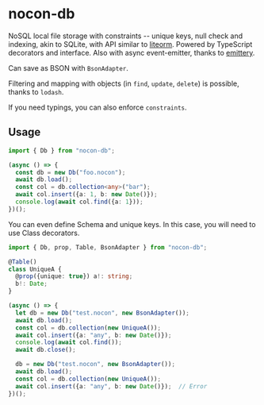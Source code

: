 # nocon-db

NoSQL local file storage with constraints -- unique keys, null check and indexing, akin to SQLite, with API similar to [liteorm](https://github.com/patarapolw/liteorm). Powered by TypeScript decorators and interface. Also with async event-emitter, thanks to [emittery](https://www.npmjs.com/package/emittery).

Can save as BSON with `BsonAdapter`.

Filtering and mapping with objects (in `find`, `update`, `delete`) is possible, thanks to `lodash`.

If you need typings, you can also enforce `constraints`.

## Usage

```typescript
import { Db } from "nocon-db";

(async () => {
  const db = new Db("foo.nocon");
  await db.load();
  const col = db.collection<any>("bar");
  await col.insert({a: 1, b: new Date()});
  console.log(await col.find({a: 1}));
})();
```

You can even define Schema and unique keys. In this case, you will need to use Class decorators.

```typescript
import { Db, prop, Table, BsonAdapter } from "nocon-db";

@Table()
class UniqueA {
  @prop({unique: true}) a!: string;
  b!: Date;
}

(async () => {
  let db = new Db("test.nocon", new BsonAdapter());
  await db.load();
  const col = db.collection(new UniqueA());
  await col.insert({a: "any", b: new Date()});
  console.log(await col.find());
  await db.close();

  db = new Db("test.nocon", new BsonAdapter());
  await db.load();
  const col = db.collection(new UniqueA());
  await col.insert({a: "any", b: new Date()});  // Error
})();
```
